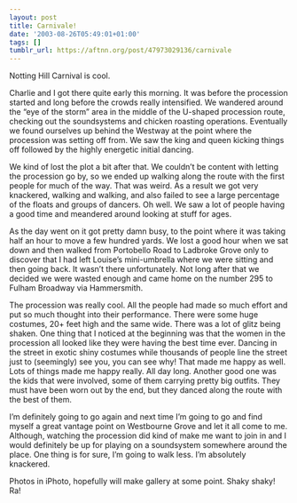 ```yaml
---
layout: post
title: Carnivale!
date: '2003-08-26T05:49:01+01:00'
tags: []
tumblr_url: https://aftnn.org/post/47973029136/carnivale
---
```

<p>Notting Hill Carnival is cool.</p>
<p>Charlie and I got there quite early this morning. It was before the procession started and long before the crowds really intensified. We wandered around the &ldquo;eye of the storm&rdquo; area in the middle of the U-shaped procession route, checking out the soundsystems and chicken roasting operations. Eventually we found ourselves up behind the Westway at the point where the procession was setting off from. We saw the king and queen kicking things off followed by the highly energetic initial dancing.</p>
<p>We kind of lost the plot a bit after that. We couldn&rsquo;t be content with letting the procession go by, so we ended up walking along the route with the first people for much of the way. That was weird. As a result we got very knackered, walking and walking, and also failed to see a large percentage of the floats and groups of dancers. Oh well. We saw a lot of people having a good time and meandered around looking at stuff for ages.</p>
<p>As the day went on it got pretty damn busy, to the point where it was taking half an hour to move a few hundred yards. We lost a good hour when we sat down and then walked from Portobello Road to Ladbroke Grove only to discover that I had left Louise&rsquo;s mini-umbrella where we were sitting and then going back. It wasn&rsquo;t there unfortunately. Not long after that we decided we were wasted enough and came home on the number 295 to Fulham Broadway via Hammersmith.</p>
<p>The procession was really cool. All the people had made so much effort and put so much thought into their performance. There were some huge costumes, 20+ feet high and the same wide. There was a lot of glitz being shaken. One thing that I noticed at the beginning was that the women in the procession all looked like they were having the best time ever. Dancing in the street in exotic shiny costumes while thousands of people line the street just to (seemingly) see you, you can see why! That made me happy as well. Lots of things made me happy really. All day long. Another good one was the kids that were involved, some of them carrying pretty big outfits. They must have been worn out by the end, but they danced along the route with the best of them.</p>
<p>I&rsquo;m definitely going to go again and next time I&rsquo;m going to go and find myself a great vantage point on Westbourne Grove and let it all come to me. Although, watching the procession did kind of make me want to join in and I would definitely be up for playing on a soundsystem somewhere around the place. One thing is for sure, I&rsquo;m going to walk less. I&rsquo;m absolutely knackered.</p>
<p>Photos in iPhoto, hopefully will make gallery at some point. Shaky shaky! Ra!</p>
